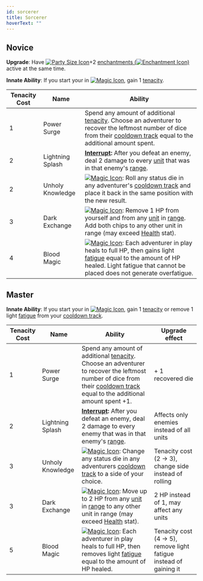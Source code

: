 ```yaml
---
id: sorcerer
title: Sorcerer
hoverText: ""
---
```


## Novice

**Upgrade**: Have [<img src="/icons/party-size.svg" alt="Party Size Icon" class="icon-svg" />](/docs/glossary/party-size)+2 [enchantments (<img src="/icons/enchantment.svg" alt="Enchantment Icon" class="icon-svg" />)](/docs/adventurer/items/types/enchantment) active at the same time.

**Innate Ability**: If you start your in [<img src="/icons/magic.svg" alt="Magic Icon" class="icon-svg" />](docs/battles/battle-forms/magic), gain 1 [tenacity](/docs/glossary/tenacity).

| Tenacity Cost | Name             | Ability                                                                                                                                                                                                                                                                                                        |
| ------------- | ---------------- | -------------------------------------------------------------------------------------------------------------------------------------------------------------------------------------------------------------------------------------------------------------------------------------------------------------- |
| 1             | Power Surge      | Spend any amount of additional [tenacity](/docs/glossary/tenacity). Choose an adventurer to recover the leftmost number of dice from their [cooldown track](/docs/glossary/cooldown-track) equal to the additional amount spent.                                                                               |
| 2             | Lightning Splash | **[Interrupt](/docs/glossary/interrupt):** After you defeat an enemy, deal 2 damage to every [unit](/docs/glossary/unit) that was in that enemy's [range](/docs/glossary/range).                                                                                                                               |
| 2             | Unholy Knowledge | [<img src="/icons/magic.svg" alt="Magic Icon" class="icon-svg" />](docs/battles/battle-forms/magic): Roll any status die in any adventurer's [cooldown track](/docs/glossary/cooldown-track) and place it back in the same position with the new result.                                                       |
| 3             | Dark Exchange    | [<img src="/icons/magic.svg" alt="Magic Icon" class="icon-svg" />](docs/battles/battle-forms/magic): Remove 1 HP from yourself and from any [unit](/docs/glossary/unit) in [range](/docs/glossary/range). Add both chips to any other unit in range (may exceed [Health](/docs/adventurer/stats/health) stat). |
| 4             | Blood Magic      | [<img src="/icons/magic.svg" alt="Magic Icon" class="icon-svg" />](docs/battles/battle-forms/magic): Each adventurer in play heals to full HP, then gains light [fatigue](/docs/glossary/fatigue) equal to the amount of HP healed. Light fatigue that cannot be placed does not generate overfatigue.         |

## Master

**Innate Ability**: If you start your in [<img src="/icons/magic.svg" alt="Magic Icon" class="icon-svg" />](docs/battles/battle-forms/magic), gain 1 [tenacity](/docs/glossary/tenacity) or remove 1 light [fatigue](/docs/glossary/fatigue) from your [cooldown track](/docs/glossary/cooldown-track).

| Tenacity Cost | Name             | Ability                                                                                                                                                                                                                                                                          | Upgrade effect                                                    |
| ------------- | ---------------- | -------------------------------------------------------------------------------------------------------------------------------------------------------------------------------------------------------------------------------------------------------------------------------- | ----------------------------------------------------------------- |
| 1             | Power Surge      | Spend any amount of additional [tenacity](/docs/glossary/tenacity). Choose an adventurer to recover the leftmost number of dice from their [cooldown track](/docs/glossary/cooldown-track) equal to the additional amount spent +1.                                              | + 1 recovered die                                                 |
| 2             | Lightning Splash | **[Interrupt](/docs/glossary/interrupt):** After you defeat an enemy, deal 2 damage to every enemy that was in that enemy's [range](/docs/glossary/range).                                                                                                                       | Affects only enemies instead of all units                         |
| 3             | Unholy Knowledge | [<img src="/icons/magic.svg" alt="Magic Icon" class="icon-svg" />](docs/battles/battle-forms/magic): Change any status die in any adventurers [cooldown track](/docs/glossary/cooldown-track) to a side of your choice.                                                          | Tenacity cost (2 → 3), change side instead of rolling             |
| 3             | Dark Exchange    | [<img src="/icons/magic.svg" alt="Magic Icon" class="icon-svg" />](docs/battles/battle-forms/magic): Move up to 2 HP from any [unit](/docs/glossary/unit) in [range](/docs/glossary/range) to any other unit in range (may exceed [Health](/docs/adventurer/stats/health) stat). | 2 HP instead of 1, may affect any units                           |
| 5             | Blood Magic      | [<img src="/icons/magic.svg" alt="Magic Icon" class="icon-svg" />](docs/battles/battle-forms/magic): Each adventurer in play heals to full HP, then removes light [fatigue](/docs/glossary/fatigue) equal to the amount of HP healed.                                            | Tenacity cost (4 → 5), remove light fatigue instead of gaining it |
